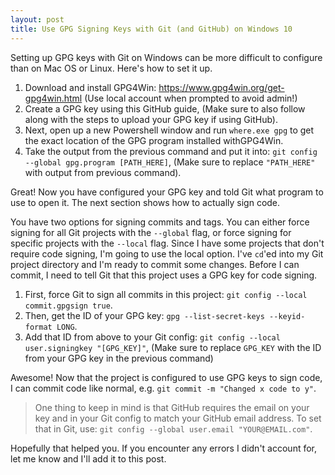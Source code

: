 ```yaml
---
layout: post
title: Use GPG Signing Keys with Git (and GitHub) on Windows 10
---
```


Setting up GPG keys with Git on Windows can be more difficult to configure than
on Mac OS or Linux. Here's how to set it up.

1. Download and install GPG4Win: https://www.gpg4win.org/get-gpg4win.html (Use
   local account when prompted to avoid admin!)
2. Create a GPG key using this GitHub guide, (Make sure to also follow along
   with the steps to upload your GPG key if using GitHub).
3. Next, open up a new Powershell window and run `where.exe gpg` to get the exact
   location of the GPG program installed withGPG4Win.
4. Take the output from the previous command and put it into: `git config
   --global gpg.program [PATH_HERE]`, (Make sure to replace `"PATH_HERE"` with
   output from previous command).

Great! Now you have configured your GPG key and told Git what program to use to
open it. The next section shows how to actually sign code.

You have two options for signing commits and tags. You can either force signing
for all Git projects with the `--global` flag, or force signing for specific
projects with the `--local` flag. Since I have some projects that don't require
code signing, I'm going to use the local option. I've `cd`'ed into my Git project
directory and I'm ready to commit some changes. Before I can commit, I need to
tell Git that this project uses a GPG key for code signing.

1. First, force Git to sign all commits in this project: `git config --local
   commit.gpgsign true`.
2. Then, get the ID of your GPG key: `gpg --list-secret-keys --keyid-format
   LONG`.
3. Add that ID from above to your Git config: `git config --local
   user.signingkey "[GPG_KEY]"`, (Make sure to replace `GPG_KEY` with the ID
   from your GPG key in the previous command)

Awesome! Now that the project is configured to use GPG keys to sign code, I can
commit code like normal, e.g. `git commit -m "Changed x code to y"`.

> One thing to keep in mind is that GitHub requires the email on your
key and in your Git config to match your GitHub email address. To set that
in Git, use: `git config --global user.email "YOUR@EMAIL.com"`.

Hopefully that helped you. If you encounter any errors I didn't account for,
let me know and I'll add it to this post.
